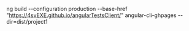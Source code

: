 

ng build --configuration production --base-href "https://4svEXE.github.io/angularTestsClient/"
angular-cli-ghpages --dir=dist/project1